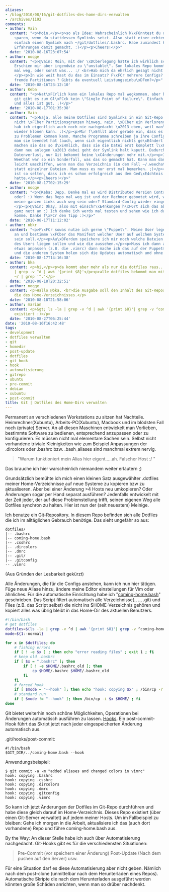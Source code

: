 ```yaml
---
aliases:
- /blog/2010/08/16/git-dotfiles-des-home-dirs-verwalten
- /archives/1192
comments:
- author: Vain
  content: "<p>Moin,</p><p>so als Idee: Wahrscheinlich k\xF6nntest du dir das \"coming-home.bash\"-Skript
    sparen, wenn du stattdessen Symlinks setzt. Also statt einer echten ~/.bashrc
    einfach einen Symlink nach ~/git/dotfiles/.bashrc. Habe zumindest keine schlechten
    Erfahrungen damit gemacht. :)</p><p>Cheers!</p>"
  date: '2010-08-16T23:07:54'
- author: noqqe
  content: "<p>@Vain: Moin, mit der \xDCberlegung hatte ich wirklich schonmal gespielt.
    Erschien mir aber irgendwie zu \"unstable\". Son lokales Repo kommt dann doch
    mal weg, oder sonst was... :/ <br>Hab mich da ehrlich gesagt nicht dran gewagt.
    </p><p>In wie weit hast du das im Einsatz? F\xFCr mehrere Configs? Bzw auch \xFCber
    fremde Partitionen ? Gibts da eventuell Leistungseinbu\xDFen?</p>"
  date: '2010-08-16T23:12:10'
- author: Keba
  content: "<p>Nat\xFCrlich kann ein lokales Repo mal wegkommen, aber bei DVCS wie
    git gibt es zum Gl\xFCck kein \"Single Point of failure\". Einfach neu klonen
    und alles ist gut. ;)</p>"
  date: '2010-08-17T01:35:38'
- author: Vain
  content: "<p>Naja, alle meine Dotfiles sind Symlinks in ein Git-Repo. Allerdings
    nicht \xFCber Partitionsgrenzen hinweg, nein. \xDCber ein Verlorengehen des Repos
    hab ich eigentlich auch noch nie nachgedacht \u2013 eben, weil man\u2019s halt
    wieder klonen kann. :)</p><p>Mir f\xE4llt aber gerade ein, dass es doch manchmal
    zu Problemen kommen kann. Manche Programme schreiben ja ihre Configs neu, nachdem
    man sie beendet hat (auch, wenn sich eigentlich nichts ge\xE4ndert hat). Und manchmal
    machen sie das so d\xE4mlich, dass sie die Datei erst komplett l\xF6schen und
    dann neu anlegen \u2013 dabei geht der Symlink halt kaputt. Dadurch entsteht kein
    Datenverlust, nur Git bekommt keine \xC4nderungen mehr mit.</p><p>Ich glaube,
    WeeChat war so ein Sonderfall, was das so gemacht hat. Kann man dann aber auch
    leicht umschiffen, wenn man das Verzeichnis (in dem Fall ~/.weechat/) verlinkt
    statt einzelner Dateien. Man muss es nur erst mal bemerken. ;)</p><p>Aber das
    ist so selten, dass ich es schon erfolgreich aus dem Ged\xE4chtnis verdr\xE4ngt
    hatte.</p><p>Cheers!</p>"
  date: '2010-08-17T02:15:29'
- author: noqqe
  content: "<p>@Keba: Jepp. Denke mal es wird Distributed Version Control System bedeuten
    oder? :) Wenn das Repo mal weg ist und der Rechner gebootet wird, werden warscheinlich
    meine ganzen Links auch weg sein oder? Standard-Config wieder eingesetzt evtl?
    </p><p>@Vain: Okay, also mit einschr\xE4nkungen h\xF6rt sich das aber doch trotzdem
    ganz nett an :) Ich denke ich werds mal testen und sehen wie ich damit zurecht
    komme. Danke f\xFCr den Tipp :)</p>"
  date: '2010-08-17T11:12:02'
- author: nbkr
  content: "<p>F\xFCr sowas nutze ich gerne \"Puppet\". Meine User lege ich dort alle
    an und bestimme \xFCber das Manifest welcher User auf welchem System zu finden
    sein soll.</p><p>Au\xDFerdem speichere ich mir noch welche Dateien im Homedir
    des Users liegen sollen und wie die aussehen.</p><p>Muss ich dann an diesen Dateien
    etwas anpassen (z.B. die .vimrc) dann mache ich das auf der Puppetmaster-Maschine
    und die anderen System holen sich die Updates automatisch und ohne zu tun.</p>"
  date: '2010-08-17T14:16:38'
- author: bka
  content: <p>hi,</p><p>da kommt aber mehr als nur die dotfiles raus...</p><p>ls -la
    | grep -v ^d | awk '{print $8}'</p><p>alle dotfiles bekommt man mit:<br>ls -a
    ~/ | grep '^.'</p>
  date: '2010-08-18T20:32:51'
- author: noqqe
  content: <p>Hallo @bka, <br>die Ausgabe soll den Inhalt des Git-Repos filtern. Nicht
    die des Home-Verzeichnisses.</p>
  date: '2010-08-18T21:58:06'
- author: marian
  content: <p>&gt; ls -la | grep -v ^d | awk '{print $8}'| grep -v ^coming-home.bash$<br>find
    existiert :)</p>
  date: '2010-08-27T06:25:44'
date: '2010-08-16T16:42:48'
tags:
- development
- dotfiles verwalten
- git
- homedir
- post-update
- dotfiles
- git hook
- hook
- automatisierung
- gitrepo
- ubuntu
- pre-commit
- debian
- xubuntu
- post-commit
title: Git | Dotfiles des Home-Dirs verwalten
---
```


Permanent an verschiedenen Workstations zu sitzen hat Nachteile.
Heimrechner(Xubuntu), Arbeits-PC(Xubuntu), Macbook und im blödsten Fall
noch (private) Server. An all diesen Maschinen entwickelt man Vorlieben,
bestimmte Software zu bedienen, entsprechend anzupassen oder zu
konfigurieren. Es müssen nicht mal elementare Sachen sein. Selbst nicht
vorhandene triviale Kleinigkeiten wie zum Beispiel Anpassungen der
.dircolors oder .bashrc bzw. .bash_aliases sind manchmal extrem nervig.

> "Warum funktioniert mein Alias hier eigent.....ah. Falscher Host :/ "

Das brauche ich hier warscheinlich niemandem weiter erläutern ;)

Grundsätzlich bemühte ich mich einen kleinen Satz ausgewählter .dotfiles
meiner Home-Verzeichnisse auf neue Systeme zu kopieren bzw zu aktualiseren.
Aber bei einer Änderung >4 Hosts neu umkopieren? Oder Änderungen sogar per
Hand separat ausführen? Jedenfalls entwickelt mit der Zeit jeder, der auf
diese Problemstellung trifft, seinen eigenen Weg alle Dotfiles synchron zu
halten. Hier ist nun der (seit neuestem) Meinige.

Ich benutze ein Git-Repository. In diesem Repo befinden sich alle Dotfiles
die ich im alltäglichen Gebrauch benötige. Das sieht ungefähr so aus:

```
dotfiles/
|-- .bashrc
|-- coming-home.bash
|-- .csshrc
|-- .dircolors
|-- .dmrc
|-- .git/
|-- .gitconfig
-- .vimrc
```


(Aus Gründen der Lesbarkeit gekürzt)

Alle Änderungen, die für die Configs anstehen, kann ich nun hier tätigen.
Füge neue Aliase hinzu, ändere meine Editor einstellungen für Vim oder
ähnliches. Für die automatische Einrichtung habe ich
"[coming-home.bash](http://gist.github.com/527325)" geschrieben. Das Script
filtert automatisch alle Verzeichnisse(., .., .git) und Files (z.B. das
Script selbst) die nicht ins $HOME-Verzeichnis gehören und kopiert alles
was übrig bleibt in das Home-Dir des aktuellen Benutzers.

``` bash
#!/bin/bash
# get dotfiles
dotfiles=$(ls -la | grep -v ^d | awk '{print $8}'| grep -v ^coming-home.bash$ )
mode=${1:-normal}

for x in $dotfiles; do
    # fishing errors
    if [ ! -e $x ] ; then echo "error reading files" ; exit 1 ; fi
    # keep old .bashrc
    if [ $x = ".bashrc" ]; then
        if [ ! -e $HOME/.bashrc_old ]; then
            cp $HOME/.bashrc $HOME/.bashrc_old
        fi
    fi
    # forced hook
    if [ $mode = "--hook" ]; then echo "hook: copying $x" ; /bin/cp -r $x $HOME/ ; fi
    # standard run
    if [ $mode != "--hook" ]; then /bin/cp -i $x $HOME/ ; fi
done
```


Git bietet weiterhin noch schöne Möglichkeiten, Operationen bei Änderungen
automatisch ausführen zu lassen.
[Hooks](http://www.kernel.org/pub/software/scm/git/docs/githooks.html). Ein
post-commit-Hook führt das Skript jetzt nach jeder eingespeicherten
Änderung automatisch aus.

.git/hooks/post-commit:

    #!/bin/bash
    $GIT_DIR/../coming-home.bash --hook

Anwendungsbeispiel:

    $ git commit -a -m "added aliases and changed colors in vimrc"
    hook: copying .bashrc
    hook: copying .csshrc
    hook: copying .dircolors
    hook: copying .dmrc
    hook: copying .gitconfig
    hook: copying .vimrc

So kann ich jetzt Änderungen der Dotfiles im Git-Repo durchführen und habe
diese gleich darauf im Home-Verzeichnis. Dieses Repo existiert (über einen
Git-Server verwaltet) auf jedem meiner Hosts.  Um im Fallbeispiel zu
bleiben: Gehe ich morgen in die Arbeit, aktualisiere ich das (auch dort
vorhandene) Repo und führe coming-home.bash aus.

By the Way: An dieser Stelle habe ich auch über Automatisierung
nachgedacht. Git-Hooks gibt es für die verschiedensten Situationen:

> Pre-Commit (vor speichern einer Änderung)
> Post-Update (Nach dem pushen auf den Server)
> usw.

Für eine Situation darf es diese Automatisierung aber nicht geben. Nämlich
nach dem post-clone (unmittelbar nach dem Herunterladen eines Repos).
Automatische Skripte die nach dem Herunterladen ausgeführt werden könnten
große Schäden anrichten, wenn man so drüber nachdenkt.